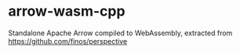 # arrow-wasm-cpp
Standalone Apache Arrow compiled to WebAssembly, extracted from https://github.com/finos/perspective
